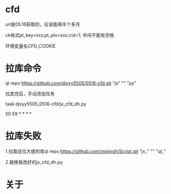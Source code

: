 # cfd
url是05.16获取的，应该能用半个多月

ck格式pt_key=xxx;pt_pin=xxx;cid=1;  中间不能有空格

环境变量名CFD_COOKIE

# 拉库命令
ql repo https://github.com/djxyy5505/0516-cfd.git "js" "" "py"

拉库完后，手动添加任务  

task djxyy5505_0516-cfd/jx_cfd_dh.py

50 59 * * * *

# 拉库失败

1.拉取这位大佬的库ql repo https://github.com/mixingh/Script.git "jx_" "" "ql_"

2.替换我改好的jx_cfd_dh.py


# 关于
